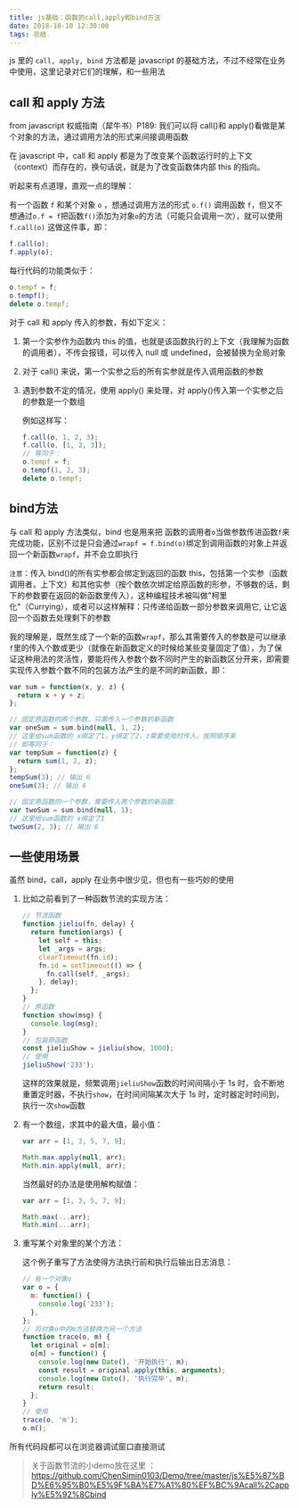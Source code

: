 ```yaml
---
title: js基础：函数的call,apply和bind方法
date: 2018-10-10 12:30:00
tags: 总结
---
```


js 里的 `call, apply, bind` 方法都是 javascript 的基础方法，不过不经常在业务中使用，这里记录对它们的理解，和一些用法

## call 和 apply 方法

from javascript 权威指南（犀牛书）P189:
我们可以将 call()和 apply()看做是某个对象的方法，通过调用方法的形式来间接调用函数

在 javascript 中，call 和 apply 都是为了改变某个函数运行时的上下文（context）而存在的，换句话说，就是为了改变函数体内部 this 的指向。

听起来有点道理，直观一点的理解：

有一个函数 `f` 和某个对象 `o` ，想通过调用方法的形式 `o.f()` 调用函数 `f`，但又不想通过`o.f = f`把函数`f()`添加为对象`o`的方法（可能只会调用一次），就可以使用 `f.call(o)` 这做这件事，即：

```javascript
f.call(o);
f.apply(o);
```

每行代码的功能类似于：

```javascript
o.tempf = f;
o.tempf();
delete o.tempf;
```

对于 call 和 apply 传入的参数，有如下定义：

1. 第一个实参作为函数内 this 的值，也就是该函数执行的上下文（我理解为函数的调用者），不传会报错，可以传入 null 或 undefined，会被替换为全局对象
2. 对于 call() 来说，第一个实参之后的所有实参就是传入调用函数的参数
3. 遇到参数不定的情况，使用 apply() 来处理，对 apply()传入第一个实参之后的参数是一个数组

   例如这样写：

   ```javascript
   f.call(o, 1, 2, 3);
   f.call(o, [1, 2, 3]);
   // 等同于：
   o.tempf = f;
   o.tempf(1, 2, 3);
   delete o.tempf;
   ```

## bind方法

与 call 和 apply 方法类似，bind 也是用来把 函数的调用者`o`当做参数传进函数`f`来完成功能，区别不过是只会通过`wrapf = f.bind(o)`绑定到调用函数的对象上并返回一个新函数`wrapf`，并不会立即执行

`注意`：传入 bind()的所有实参都会绑定到返回的函数 this，包括第一个实参（函数调用者，上下文）和其他实参（按个数依次绑定给原函数的形参，不够数的话，剩下的参数要在返回的新函数里传入），这种编程技术被叫做"柯里化"（Currying），或者可以这样解释：只传递给函数一部分参数来调用它, 让它返回一个函数去处理剩下的参数

我的理解是，既然生成了一个新的函数`wrapf`，那么其需要传入的参数是可以继承`f`里的传入个数或更少（就像在新函数定义的时候给某些变量固定了值），为了保证这种用法的灵活性，要能将传入参数个数不同时产生的新函数区分开来，即需要实现传入参数个数不同的包装方法产生的是不同的新函数，即：

```javascript
var sum = function(x, y, z) {
  return x + y + z;
};

// 固定原函数的两个参数，只需传入一个参数的新函数
var oneSum = sum.bind(null, 1, 2);
// 这里给sum函数的 x绑定了1，y绑定了2，z需要使用时传入，按照顺序来
// 即等同于：
var tempSum = function(z) {
  return sum(1, 2, z);
};
tempSum(3); // 输出 6
oneSum(3); // 输出 6

// 固定原函数的一个参数，需要传入两个参数的新函数
var twoSum = sum.bind(null, 1);
// 这里给sum函数的 x绑定了1
twoSum(2, 3); // 输出 6
```

## 一些使用场景

虽然 bind，call，apply 在业务中很少见，但也有一些巧妙的使用

1. 比如之前看到了一种函数节流的实现方法：

    ```javascript
    // 节流函数
    function jieliu(fn, delay) {
      return function(args) {
        let self = this;
        let _args = args;
        clearTimeout(fn.id);
        fn.id = setTimeout(() => {
          fn.call(self, _args);
        }, delay);
      };
    }
    // 原函数
    function show(msg) {
      console.log(msg);
    }
    // 包装原函数
    const jieliuShow = jieliu(show, 1000);
    // 使用
    jieliuShow('233');
    ```

    这样的效果就是，频繁调用`jieliuShow`函数的时间间隔小于 1s 时，会不断地重置定时器，不执行`show`，在时间间隔某次大于 1s 时，定时器定时时间到，执行一次`show`函数

2. 有一个数组，求其中的最大值，最小值：

    ```javascript
    var arr = [1, 3, 5, 7, 9];

    Math.max.apply(null, arr);
    Math.min.apply(null, arr);
    ```

    当然最好的办法是使用解构赋值：

    ```javascript
    var arr = [1, 3, 5, 7, 9];

    Math.max(...arr);
    Math.min(...arr);
    ```

3. 重写某个对象里的某个方法：

    这个例子重写了方法使得方法执行前和执行后输出日志消息：

    ```javascript
    // 有一个对象o
    var o = {
      m: function() {
        console.log('233');
      },
    };
    // 将对象o中的m方法替换为另一个方法
    function trace(o, m) {
      let original = o[m];
      o[m] = function() {
        console.log(new Date(), '开始执行', m);
        const result = original.apply(this, arguments);
        console.log(new Date(), '执行完毕', m);
        return result;
      };
    }
    // 使用
    trace(o, 'm');
    o.m();
    ```

所有代码段都可以在浏览器调试窗口直接测试

> 关于函数节流的小demo放在这里 ： https://github.com/ChenSimin0103/Demo/tree/master/js%E5%87%BD%E6%95%B0%E5%9F%BA%E7%A1%80%EF%BC%9Acall%2Capply%E5%92%8Cbind